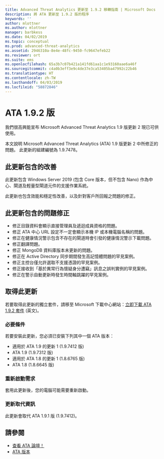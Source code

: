 ```yaml
---
title: Advanced Threat Analytics 更新至 1.9.2 移轉指南 | Microsoft Docs
description: 將 ATA 更新至 1.9.2 版的程序
keywords: ''
author: mlottner
ms.author: mlottner
manager: barbkess
ms.date: 04/02/2019
ms.topic: conceptual
ms.prod: advanced-threat-analytics
ms.assetid: 2946310a-8e4e-48fc-9450-fc9647efeb22
ms.reviewer: ort
ms.suite: ems
ms.openlocfilehash: 65a3b7c07b421a141fd61aa1c1e93160aae6a46f
ms.sourcegitcommit: c4a0b3eff3e9c4de37e3ca53405ba47992c22b46
ms.translationtype: HT
ms.contentlocale: zh-TW
ms.lasthandoff: 04/03/2019
ms.locfileid: "58872846"
---
```

# <a name="ata-version-192"></a>ATA 1.9.2 版


我們很高興能宣布 Microsoft Advanced Threat Analytics 1.9 版更新 2 現已可供使用。

本文說明 Microsoft Advanced Threat Analytics (ATA) 1.9 版更新 2 中所修正的問題。 此更新的組建編號為 1.9.7478。

## <a name="improvements-included-in-this-update"></a>此更新包含的改善

此更新包含 Windows Server 2019 (包含 Core 版本，但不包含 Nano) 作為中心、閘道及輕量型閘道元件的支援作業系統。

此更新也包含效能和穩定性改善，以及針對客戶所回報之問題的修正。

## <a name="fixed-issues-included-in-this-update"></a>此更新包含的問題修正

- 修正目錄資料會顯示直接管理員及遞迴成員資格的問題。
- 修正 ATA 中心 URL 設定不一定會顯示本機 IP 或本機電腦名稱的問題。
- 修正在健康情況警示包含不存在的閘道時會引發的健康情況警示下載問題。
- 修正翻譯問題。
- 修正 MongoDB 資料庫版本未更新的問題。
- 修正在 Active Directory 同步期間發生高記憶體問題的罕見案例。
- 修正主控台僅允許選取不支援憑證的罕見案例。
- 修正接收到「基於異常行為懷疑身分遭竊」訊息之誤判實例的罕見案例。
- 修正在警示自動更新時發生時間軸跳躍的罕見案例。

## <a name="get-this-update"></a>取得此更新

若要取得此更新的獨立套件，請移至 Microsoft 下載中心網站：[立即下載 ATA 1.9.2 套件](https://www.microsoft.com/en-us/download/details.aspx?id=56725) \(英文\)。

### <a name="prerequisites"></a>必要條件

若要安裝此更新，您必須已安裝下列其中一個 ATA 版本： 
- 適用於 ATA 1.9 的更新 1 (1.9.7412 版)
- ATA 1.9 (1.9.7312 版)
- 適用於 ATA 1.8 的更新 1 (1.8.6765 版)
- ATA 1.8 (1.8.6645 版)

### <a name="restart-requirement"></a>重新啟動需求

套用此更新後，您的電腦可能需要重新啟動。

### <a name="update-replacement-information"></a>更新取代資訊

此更新會取代 ATA 1.9.1 版 (1.9.7412)。


## <a name="see-also"></a>請參閱

- [查看 ATA 論壇！](https://social.technet.microsoft.com/Forums/security/home?forum=mata)
- [ATA 版本](ata-versions.md)